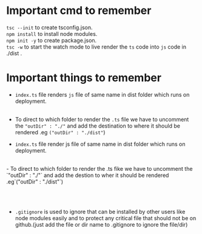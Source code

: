 # Important cmd to remember

`tsc --init` to create tsconfig.json.<br>
`npm install` to install node modules.<br>
`npm init -y` to create package.json.
<br>
`tsc -w` to start the watch mode to live render the `ts` code into `js` code in ./dist .

# Important things to remember


- `index.ts`  file renders `js` file of same name in dist folder which runs on deployment. 
<br><br>
- To direct to which folder to render the `.ts` file we have to uncomment the  `"outDir" : "./"`  and add the destination to where it should be rendered .eg  `("outDir" : "./dist"`)

- `index.ts`  file render js file of same name in dist folder which runs on deployment. 
<br>
- To direct to which folder to render the .ts fike we have to uncomment the `"outDir" : "./"` and add the destion to wher it should be rendered .eg`("outDir" : "./dist"`)

<br><br>
- `.gitignore` is used to ignore that can be installed by other users like node modules easily and to protect any critical file that should not be on github.(just add the file or dir name to .gitignore to ignore the file/dir)



